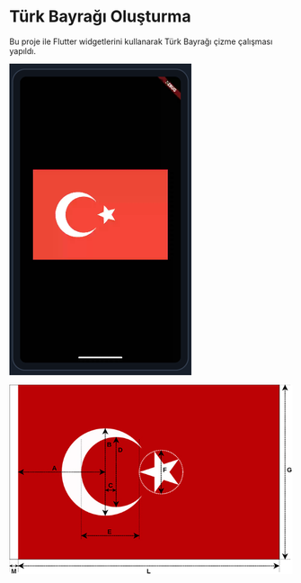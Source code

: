 # Türk Bayrağı Oluşturma

Bu proje ile Flutter widgetlerini kullanarak Türk Bayrağı çizme çalışması yapıldı.

![Proje Sonucu](/assets/sonuc.png)

![Standart Ölçüler](/assets/turk_bayragi_olculeri.jpg)

